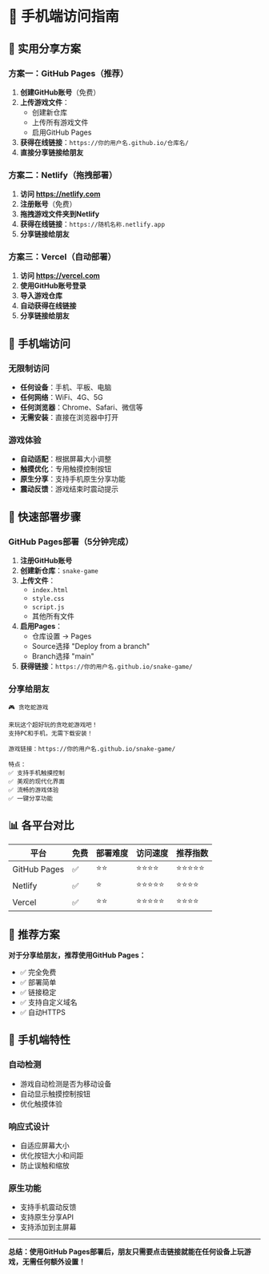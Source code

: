 # 📱 手机端访问指南

## 🚀 实用分享方案

### 方案一：GitHub Pages（推荐）

1. **创建GitHub账号**（免费）
2. **上传游戏文件**：
   - 创建新仓库
   - 上传所有游戏文件
   - 启用GitHub Pages
3. **获得在线链接**：`https://你的用户名.github.io/仓库名/`
4. **直接分享链接给朋友**

### 方案二：Netlify（拖拽部署）

1. **访问 https://netlify.com**
2. **注册账号**（免费）
3. **拖拽游戏文件夹到Netlify**
4. **获得在线链接**：`https://随机名称.netlify.app`
5. **分享链接给朋友**

### 方案三：Vercel（自动部署）

1. **访问 https://vercel.com**
2. **使用GitHub账号登录**
3. **导入游戏仓库**
4. **自动获得在线链接**
5. **分享链接给朋友**

## 📱 手机端访问

### 无限制访问
- **任何设备**：手机、平板、电脑
- **任何网络**：WiFi、4G、5G
- **任何浏览器**：Chrome、Safari、微信等
- **无需安装**：直接在浏览器中打开

### 游戏体验
- **自动适配**：根据屏幕大小调整
- **触摸优化**：专用触摸控制按钮
- **原生分享**：支持手机原生分享功能
- **震动反馈**：游戏结束时震动提示

## 🔗 快速部署步骤

### GitHub Pages部署（5分钟完成）

1. **注册GitHub账号**
2. **创建新仓库**：`snake-game`
3. **上传文件**：
   - `index.html`
   - `style.css`
   - `script.js`
   - 其他所有文件
4. **启用Pages**：
   - 仓库设置 → Pages
   - Source选择 "Deploy from a branch"
   - Branch选择 "main"
5. **获得链接**：`https://你的用户名.github.io/snake-game/`

### 分享给朋友
```
🎮 贪吃蛇游戏

来玩这个超好玩的贪吃蛇游戏吧！
支持PC和手机，无需下载安装！

游戏链接：https://你的用户名.github.io/snake-game/

特点：
✅ 支持手机触摸控制
✅ 美观的现代化界面
✅ 流畅的游戏体验
✅ 一键分享功能
```

## 📊 各平台对比

| 平台 | 免费 | 部署难度 | 访问速度 | 推荐指数 |
|------|------|----------|----------|----------|
| GitHub Pages | ✅ | ⭐⭐ | ⭐⭐⭐⭐ | ⭐⭐⭐⭐⭐ |
| Netlify | ✅ | ⭐ | ⭐⭐⭐⭐⭐ | ⭐⭐⭐⭐ |
| Vercel | ✅ | ⭐⭐ | ⭐⭐⭐⭐⭐ | ⭐⭐⭐⭐ |

## 🎯 推荐方案

**对于分享给朋友，推荐使用GitHub Pages：**
- ✅ 完全免费
- ✅ 部署简单
- ✅ 链接稳定
- ✅ 支持自定义域名
- ✅ 自动HTTPS

## 📱 手机端特性

### 自动检测
- 游戏自动检测是否为移动设备
- 自动显示触摸控制按钮
- 优化触摸体验

### 响应式设计
- 自适应屏幕大小
- 优化按钮大小和间距
- 防止误触和缩放

### 原生功能
- 支持手机震动反馈
- 支持原生分享API
- 支持添加到主屏幕

---

**总结：使用GitHub Pages部署后，朋友只需要点击链接就能在任何设备上玩游戏，无需任何额外设置！**
